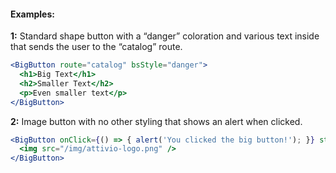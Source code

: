 #### Examples:

__1:__ Standard shape button with a “danger” coloration and various text inside that sends the user to the “catalog” route.

```jsx
<BigButton route="catalog" bsStyle="danger">
  <h1>Big Text</h1>
  <h2>Smaller Text</h2>
  <p>Even smaller text</p>
</BigButton>
```

__2:__ Image button with no other styling that shows an alert when clicked.

```jsx
<BigButton onClick={() => { alert('You clicked the big button!'); }} style={{ border: 'none', background: 'lightblue' }}>
  <img src="/img/attivio-logo.png" />
</BigButton>
```
